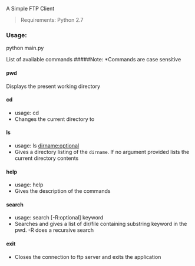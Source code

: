 A Simple FTP Client

>Requirements:
Python 2.7

### Usage:
python main.py

List of available commands
#####Note: 
*Commands are case sensitive

#### pwd
Displays the present working directory

#### cd 
*	usage: cd <dirname>
*	Changes the current directory to 

#### ls
*	usage: ls <dirname:optional>
*	Gives a directory listing of the `dirname`. If no argument provided lists the current directory contents

#### help
*	usage: help <list of command names:optional>
*	Gives the description of the commands

#### search
*	usage: search [-R:optional] keyword
*	Searches and gives a list of dir/file containing substring keyword in the pwd. -R does a recursive search

#### exit
*	Closes the connection to ftp server and exits the application


